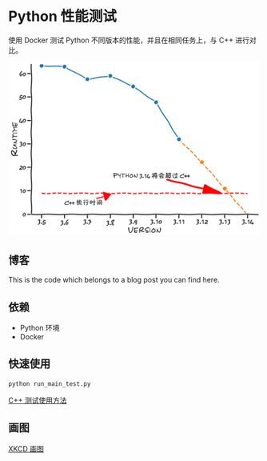 # Python 性能测试
使用 Docker 测试 Python 不同版本的性能，并且在相同任务上，与 C++ 进行对比。

![](assets/3_extrapolated.png)

## 博客
This is the code which belongs to a blog post you can find here.

## 依赖
- Python 环境
- Docker

## 快速使用
```bash
python run_main_test.py
```

[C++ 测试使用方法](https://github.com/CYang828/python-speedy/tree/master/k_mer_in_C)


## 画图
[XKCD 画图](https://github.com/CYang828/python-speedy/blob/master/notebookds/plotting_results.ipynb)